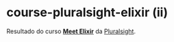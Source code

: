 # course-pluralsight-elixir (ii)

Resultado do curso **[Meet Elixir](https://app.pluralsight.com/library/courses/meet-elixir)** da [Pluralsight](https://pluralsight.com).
